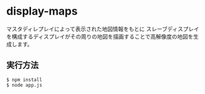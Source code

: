 display-maps
============

マスタディレプレイによって表示された地図情報をもとに スレーブディスプレイを構成するディスプレイがその周りの地図を描画することで高解像度の地図を生成します。



実行方法
---------

	$ npm install
	$ node app.js


